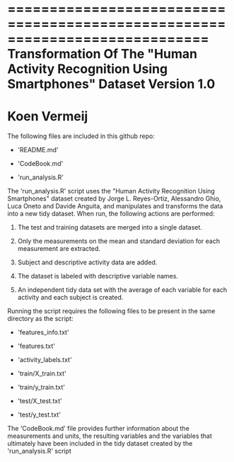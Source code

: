 ============================================================================
Transformation Of The "Human Activity Recognition Using Smartphones" Dataset
Version 1.0
============================================================================
Koen Vermeij
============================================================================

The following files are included in this github repo:

- 'README.md'

- 'CodeBook.md'

- 'run_analysis.R'


The 'run_analysis.R' script uses the "Human Activity Recognition Using Smartphones" dataset created by 
Jorge L. Reyes-Ortiz, Alessandro Ghio, Luca Oneto and Davide Anguita, and manipulates and transforms the data
into a new tidy dataset. When run, the following actions are performed:

1. The test and training datasets are merged into a single dataset.

2. Only the measurements on the mean and standard deviation for each measurement are extracted.

3. Subject and descriptive activity data are added.

4. The dataset is labeled with descriptive variable names.

5. An independent tidy data set with the average of each variable for each activity and each subject is created.


Running the script requires the following files to be present in the same directory as the script:

- 'features_info.txt'

- 'features.txt'

- 'activity_labels.txt'

- 'train/X_train.txt'

- 'train/y_train.txt'

- 'test/X_test.txt'

- 'test/y_test.txt'


The 'CodeBook.md' file provides further information about the measurements and units, the resulting variables and the
variables that ultimately have been included in the tidy dataset created by the 'run_analysis.R' script

